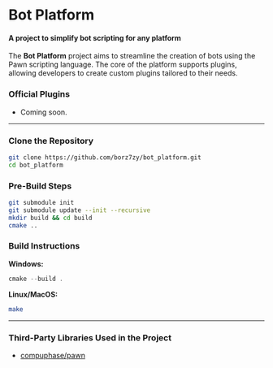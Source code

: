 # Bot Platform
#### A project to simplify bot scripting for any platform

The **Bot Platform** project aims to streamline the creation of bots using the Pawn scripting language. The core of the platform supports plugins, allowing developers to create custom plugins tailored to their needs.

### Official Plugins
- Coming soon.

---

### Clone the Repository
```bash
git clone https://github.com/borz7zy/bot_platform.git
cd bot_platform
```

### Pre-Build Steps
```bash
git submodule init
git submodule update --init --recursive
mkdir build && cd build
cmake ..
```

### Build Instructions
**Windows:**
```powershell
cmake --build .
```

**Linux/MacOS:**
```bash
make
```

---

### Third-Party Libraries Used in the Project
- [compuphase/pawn](https://github.com/compuphase/pawn)
